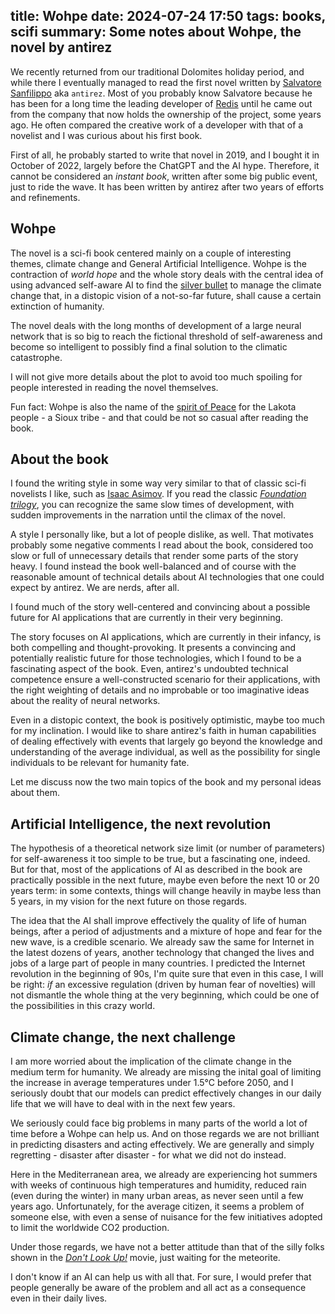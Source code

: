 title: Wohpe
date: 2024-07-24 17:50
tags: books, scifi 
summary: Some notes about Wohpe, the novel by antirez
---

We recently returned from our traditional Dolomites holiday period, and while there
I eventually managed to read the first novel written by [Salvatore
Sanfilippo](http://invece.org/) aka `antirez`.  Most of you probably know
Salvatore because he has been for a long time the leading developer of
[Redis](https://en.wikipedia.org/wiki/Redis) until he came out from the company
that now holds the ownership of the project, some years ago. He often compared
the creative work of a developer with that of a novelist and I was curious about
his first book. 

First of all, he probably started to write that novel in 2019, and I bought it
in October of 2022, largely before the ChatGPT and the AI hype. Therefore, it cannot be
considered an _instant book_, written after some big public event, just to ride
the wave. It has been written by antirez after two years of efforts and refinements.

## Wohpe

The novel is a sci-fi book centered mainly on a couple of interesting
themes, climate change and General Artificial Intelligence. Wohpe is the contraction
of _world hope_ and the whole story deals with the central idea of using advanced
self-aware AI to find the [silver bullet](https://en.wikipedia.org/wiki/Silver_bullet) 
to manage the climate change that, in a distopic vision of a not-so-far future, shall 
cause a certain extinction of humanity.

The novel deals with the long months of development of a large neural network that is so
big to reach the fictional threshold of self-awareness and become so intelligent
to possibly find a final solution to the climatic catastrophe.

I will not give more details about the plot to avoid too much spoiling for people interested
in reading the novel themselves.

Fun fact: Wohpe is also the name of the [spirit of Peace](https://en.wikipedia.org/wiki/Wohpe) 
for the Lakota people - a Sioux tribe - and that could be not so casual after reading the book.

##  About the book

I found the writing style in some way very similar to that of classic sci-fi novelists
I like, such as [Isaac Asimov](https://it.wikipedia.org/wiki/Isaac_Asimov). 
If you read the classic [_Foundation trilogy_](https://en.wikipedia.org/wiki/Foundation_(book_series)), 
you can recognize the same slow times of development, with sudden improvements in the narration 
until the climax of the novel. 

A style I personally like, but a lot of people dislike, as well. That motivates probably 
some negative comments I read about the book, considered too slow or full of unnecessary details
that render some parts of the story heavy. I found instead the book well-balanced and
of course with the reasonable amount of technical details about AI technologies that one
could expect by antirez. We are nerds, after all.

I found much of the story well-centered and convincing about a possible future
for AI applications that are currently in their very beginning.

The story focuses on AI applications, which are currently in their infancy, is
both compelling and thought-provoking. It presents a convincing and potentially
realistic future for those technologies, which I found to be a fascinating
aspect of the book. Even, antirez's undoubted technical competence ensure a
well-constructed scenario for their applications, with the right weighting of
details and no improbable or too imaginative ideas about the reality
of neural networks.

Even in a distopic context, the book is positively optimistic, maybe too
much for my inclination. 
I would like to share antirez's faith in human capabilities of dealing
effectively with events that largely go beyond the knowledge and understanding 
of the average individual, as well as the possibility for single individuals
to be relevant for humanity fate.

Let me discuss now the two main topics of the book and my personal ideas
about them.

## Artificial Intelligence, the next revolution

The hypothesis of a theoretical network size limit (or number of parameters) 
for self-awareness it too simple to be true, but a fascinating one, indeed.
But for that, most of the applications of AI as described in the book are practically
possible in the next future, maybe even before the next 10 or 20 years term: in
some contexts, things will change heavily in maybe less than 5 years, in my
vision for the next future on those regards.

The idea that the AI shall improve effectively the quality of life of human beings,
after a period of adjustments and a mixture of hope and fear for the new wave,
is a credible scenario. We already saw the same for Internet in the latest dozens of
years, another technology that changed the lives and jobs of a large part of people in many
countries. I predicted the Internet revolution in the beginning of 90s, I'm quite sure 
that even in this case, I will be right: _if_ an excessive regulation 
(driven by human fear of novelties) will not dismantle the whole thing at the very beginning, 
which could be one of the possibilities in this crazy world.

## Climate change, the next challenge

I am more worried about the implication of the climate change in the medium term for humanity.
We already are missing the inital goal of limiting the increase in average
temperatures under 1.5°C before 2050, and I seriously doubt that our
models can predict effectively changes in our daily life 
that we will have to deal with in the next few years. 

We seriously could face big problems in many parts of the world a lot of 
time before a Wohpe can help us. And on those regards we are not brilliant in
predicting disasters and acting effectively. We are generally and simply
regretting - disaster after disaster - for what we did not do instead.

Here in the Mediterranean area, we already are experiencing hot summers with
weeks of continuous high temperatures and humidity, reduced rain (even during
the winter) in many urban areas, as never seen until a few years ago.
Unfortunately, for the average citizen, it seems a problem of someone else, with
even a sense of nuisance for the few initiatives adopted to limit the worldwide
CO2 production.

Under those regards, we have not a better attitude than that of the silly folks
shown in the [_Don't Look Up!_](https://it.wikipedia.org/wiki/Don%27t_Look_Up)
movie, just waiting for the meteorite.

I don't know if an AI can help us with all that. For sure, I would
prefer that people generally be aware of the problem and all 
act as a consequence even in their daily lives.


